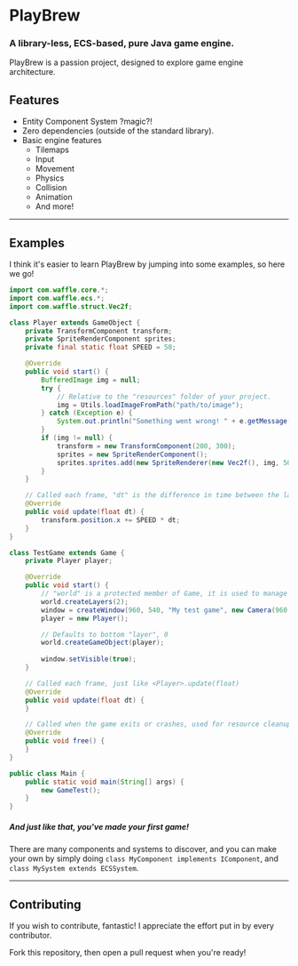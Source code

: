 # PlayBrew

### A library-less, ECS-based, pure Java game engine.

PlayBrew is a passion project, designed to explore game engine architecture.

## Features

- Entity Component System ?magic?!
- Zero dependencies (outside of the standard library).
- Basic engine features
    - Tilemaps
    - Input
    - Movement
    - Physics
    - Collision
    - Animation
    - And more!

---

## Examples

I think it's easier to learn PlayBrew by jumping into some examples, so here we go!

```java
import com.waffle.core.*;
import com.waffle.ecs.*;
import com.waffle.struct.Vec2f;

class Player extends GameObject {
    private TransformComponent transform;
    private SpriteRenderComponent sprites;
    private final static float SPEED = 50;

    @Override
    public void start() {
        BufferedImage img = null;
        try {
            // Relative to the "resources" folder of your project.
            img = Utils.loadImageFromPath("path/to/image");
        } catch (Exception e) {
            System.out.println("Something went wrong! " + e.getMessage());
        }
        if (img != null) {
            transform = new TransformComponent(200, 300);
            sprites = new SpriteRenderComponent();
            sprites.sprites.add(new SpriteRenderer(new Vec2f(), img, 50, 50));
        }
    }

    // Called each frame, "dt" is the difference in time between the last frame and the current frame
    @Override
    public void update(float dt) {
        transform.position.x += SPEED * dt;
    }
}

class TestGame extends Game {
    private Player player;

    @Override
    public void start() {
        // "world" is a protected member of Game, it is used to manage the ECS
        world.createLayers(2);
        window = createWindow(960, 540, "My test game", new Camera(960, 540));
        player = new Player();

        // Defaults to bottom "layer", 0
        world.createGameObject(player);
        
        window.setVisible(true);
    }

    // Called each frame, just like <Player>.update(float)
    @Override
    public void update(float dt) {
    }

    // Called when the game exits or crashes, used for resource cleanup.
    @Override
    public void free() {
    }
}

public class Main {
    public static void main(String[] args) {
        new GameTest();
    }
}
```

##### And just like that, you've made your first game!

There are many components and systems to discover, and you can make your own by simply doing
`class MyComponent implements IComponent`,
and
`class MySystem extends ECSSystem`.

---

## Contributing

If you wish to contribute, fantastic! I appreciate the effort put in by every contributor.

Fork this repository, then open a pull request when you're ready!